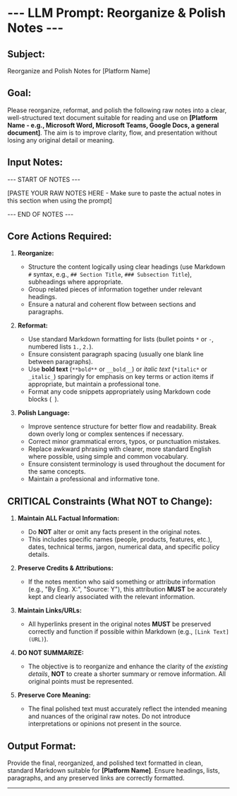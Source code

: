 # --- LLM Prompt: Reorganize & Polish Notes ---

## Subject:
Reorganize and Polish Notes for [Platform Name]

## Goal:
Please reorganize, reformat, and polish the following raw notes into a clear, well-structured text document suitable for reading and use on **[Platform Name - e.g., Microsoft Word, Microsoft Teams, Google Docs, a general document]**. The aim is to improve clarity, flow, and presentation without losing any original detail or meaning.

## Input Notes:
--- START OF NOTES ---

[PASTE YOUR RAW NOTES HERE - Make sure to paste the actual notes in this section when using the prompt]

--- END OF NOTES ---

## Core Actions Required:

1.  **Reorganize:**
    *   Structure the content logically using clear headings (use Markdown `#` syntax, e.g., `## Section Title`, `### Subsection Title`), subheadings where appropriate.
    *   Group related pieces of information together under relevant headings.
    *   Ensure a natural and coherent flow between sections and paragraphs.

2.  **Reformat:**
    *   Use standard Markdown formatting for lists (bullet points `*` or `-`, numbered lists `1.`, `2.`).
    *   Ensure consistent paragraph spacing (usually one blank line between paragraphs).
    *   Use **bold text** (`**bold**` or `__bold__`) or *italic text* (`*italic*` or `_italic_`) sparingly for emphasis on key terms or action items if appropriate, but maintain a professional tone.
    *   Format any code snippets appropriately using Markdown code blocks (``` ```).

3.  **Polish Language:**
    *   Improve sentence structure for better flow and readability. Break down overly long or complex sentences if necessary.
    *   Correct minor grammatical errors, typos, or punctuation mistakes.
    *   Replace awkward phrasing with clearer, more standard English where possible, using simple and common vocabulary.
    *   Ensure consistent terminology is used throughout the document for the same concepts.
    *   Maintain a professional and informative tone.

## CRITICAL Constraints (What NOT to Change):

1.  **Maintain ALL Factual Information:**
    *   Do **NOT** alter or omit any facts present in the original notes.
    *   This includes specific names (people, products, features, etc.), dates, technical terms, jargon, numerical data, and specific policy details.

2.  **Preserve Credits & Attributions:**
    *   If the notes mention who said something or attribute information (e.g., "By Eng. X:", "Source: Y"), this attribution **MUST** be accurately kept and clearly associated with the relevant information.

3.  **Maintain Links/URLs:**
    *   All hyperlinks present in the original notes **MUST** be preserved correctly and function if possible within Markdown (e.g., `[Link Text](URL)`).

4.  **DO NOT SUMMARIZE:**
    *   The objective is to reorganize and enhance the clarity of the *existing details*, **NOT** to create a shorter summary or remove information. All original points must be represented.

5.  **Preserve Core Meaning:**
    *   The final polished text must accurately reflect the intended meaning and nuances of the original raw notes. Do not introduce interpretations or opinions not present in the source.

## Output Format:
Provide the final, reorganized, and polished text formatted in clean, standard Markdown suitable for **[Platform Name]**. Ensure headings, lists, paragraphs, and any preserved links are correctly formatted.

---